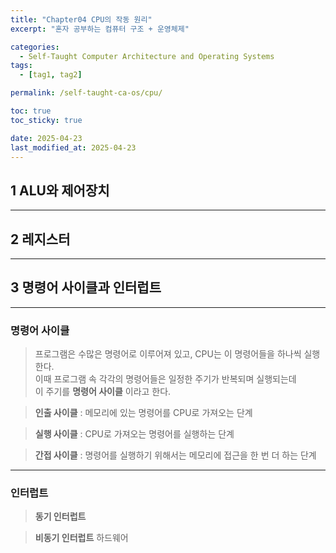 ```yaml
---
title: "Chapter04 CPU의 작동 원리"
excerpt: "혼자 공부하는 컴퓨터 구조 + 운영체제"

categories:
  - Self-Taught Computer Architecture and Operating Systems
tags:
  - [tag1, tag2]

permalink: /self-taught-ca-os/cpu/

toc: true
toc_sticky: true

date: 2025-04-23
last_modified_at: 2025-04-23
---
```



## 1 ALU와 제어장치

***

## 2 레지스터 

***

## 3 명령어 사이클과 인터럽트

***

### 명령어 사이클

> 프로그램은 수많은 명령어로 이루어져 있고, CPU는 이 명령어들을 하나씩 실행한다.    
> 이때 프로그램 속 각각의 명령어들은 일정한 주기가 반복되며 실행되는데    
> 이 주기를 **명령어 사이클** 이라고 한다.

> **인출 사이클** : 메모리에 있는 명령어를 CPU로 가져오는 단계


> **실행 사이클** : CPU로 가져오는 명령어를 실행하는 단계
 

> **간접 사이클** : 명령어를 실행하기 위해서는 메모리에 접근을 한 번 더 하는 단계

***

### 인터럽트

> **동기 인터럽트**


> **비동기 인터럽트**
> 하드웨어